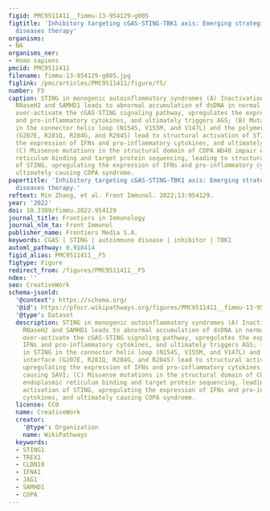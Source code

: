 ```yaml
---
figid: PMC9511411__fimmu-13-954129-g005
figtitle: 'Inhibitory targeting cGAS-STING-TBK1 axis: Emerging strategies for autoimmune
  diseases therapy'
organisms:
- NA
organisms_ner:
- Homo sapiens
pmcid: PMC9511411
filename: fimmu-13-954129-g005.jpg
figlink: /pmc/articles/PMC9511411/figure/f5/
number: F5
caption: STING in monogenic autoinflammatory syndromes (A) Inactivation of TREX1,
  RNaseH2 and SAMHD1 leads to abnormal accumulation of dsDNA in normal cells, which
  over-activate the cGAS-STING signaling pathway, upregulates the expression of IFNs
  and pro-inflammatory cytokines, and ultimately triggers AGS; (B) Mutations in STING
  in the connector helix loop (N154S, V155M, and V147L) and the polymerization interface
  (G207E, R281Q, R284G, and R284S) lead to structural activation of STING, upregulating
  the expression of IFNs and pro-inflammatory cytokines, and ultimately causing SAVI;
  (C) Missense mutations in the structural domain of COPA WD40 impair endoplasmic
  reticulum binding and target protein sequencing, leading to structural activation
  of STING, upregulating the expression of IFNs and pro-inflammatory cytokines, and
  ultimately causing COPA syndrome.
papertitle: 'Inhibitory targeting cGAS-STING-TBK1 axis: Emerging strategies for autoimmune
  diseases therapy.'
reftext: Min Zhang, et al. Front Immunol. 2022;13:954129.
year: '2022'
doi: 10.3389/fimmu.2022.954129
journal_title: Frontiers in Immunology
journal_nlm_ta: Front Immunol
publisher_name: Frontiers Media S.A.
keywords: CGAS | STING | autoimmune disease | inhibitor | TBK1
automl_pathway: 0.918414
figid_alias: PMC9511411__F5
figtype: Figure
redirect_from: /figures/PMC9511411__F5
ndex: ''
seo: CreativeWork
schema-jsonld:
  '@context': https://schema.org/
  '@id': https://pfocr.wikipathways.org/figures/PMC9511411__fimmu-13-954129-g005.html
  '@type': Dataset
  description: STING in monogenic autoinflammatory syndromes (A) Inactivation of TREX1,
    RNaseH2 and SAMHD1 leads to abnormal accumulation of dsDNA in normal cells, which
    over-activate the cGAS-STING signaling pathway, upregulates the expression of
    IFNs and pro-inflammatory cytokines, and ultimately triggers AGS; (B) Mutations
    in STING in the connector helix loop (N154S, V155M, and V147L) and the polymerization
    interface (G207E, R281Q, R284G, and R284S) lead to structural activation of STING,
    upregulating the expression of IFNs and pro-inflammatory cytokines, and ultimately
    causing SAVI; (C) Missense mutations in the structural domain of COPA WD40 impair
    endoplasmic reticulum binding and target protein sequencing, leading to structural
    activation of STING, upregulating the expression of IFNs and pro-inflammatory
    cytokines, and ultimately causing COPA syndrome.
  license: CC0
  name: CreativeWork
  creator:
    '@type': Organization
    name: WikiPathways
  keywords:
  - STING1
  - TREX1
  - CLDN10
  - IFNA1
  - JAG1
  - SAMHD1
  - COPA
---
```

